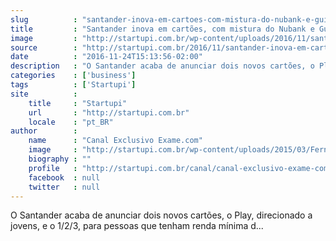 ```yaml
---
slug          : "santander-inova-em-cartoes-com-mistura-do-nubank-e-guiabolso"
title         : "Santander inova em cartões, com mistura do Nubank e GuiaBolso"
image         : "http://startupi.com.br/wp-content/uploads/2016/11/santander-870x250.jpg"
source        : "http://startupi.com.br/2016/11/santander-inova-em-cartoes-com-mistura-do-nubank-e-guiabolso/"
date          : "2016-11-24T15:13:56-02:00"
description   : "O Santander acaba de anunciar dois novos cartões, o Play, direcionado a jovens, e o 1/2/3, para pessoas que tenham renda mínima d..."
categories    : ['business']
tags          : ['Startupi']
site          :
    title     : "Startupi"
    url       : "http://startupi.com.br"
    locale    : "pt_BR"
author        :
    name      : "Canal Exclusivo Exame.com"
    image     : "http://startupi.com.br/wp-content/uploads/2015/03/Fernanda-Santos_avatar_1426478399-170x170.jpg"
    biography : ""
    profile   : "http://startupi.com.br/canal/canal-exclusivo-exame-com/"
    facebook  : null
    twitter   : null
---
```


O Santander acaba de anunciar dois novos cartões, o Play, direcionado a jovens, e o 1/2/3, para pessoas que tenham renda mínima d...
